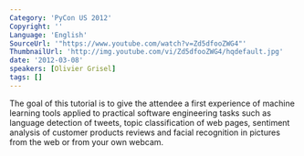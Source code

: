 ```yaml
---
Category: 'PyCon US 2012'
Copyright: ''
Language: 'English'
SourceUrl: '"https://www.youtube.com/watch?v=Zd5dfooZWG4"'
ThumbnailUrl: 'http://img.youtube.com/vi/Zd5dfooZWG4/hqdefault.jpg'
date: '2012-03-08'
speakers: [Olivier Grisel]
tags: []
---
```

The goal of this tutorial is to give the attendee a first experience of
machine learning tools applied to practical software engineering tasks such as
language detection of tweets, topic classification of web pages, sentiment
analysis of customer products reviews and facial recognition in pictures from
the web or from your own webcam.

